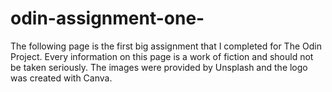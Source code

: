 # odin-assignment-one-

The following page is the first big assignment that I completed for The Odin 
Project. Every information on this page is a work of fiction and should not be
taken seriously. The images were provided by Unsplash and the logo was created 
with Canva.
